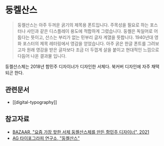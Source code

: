 # 둥켈산스

> 둥켈산스는 아주 두꺼운 굵기의 제목용 폰트입니다. 주목성을 필요로 하는 포스터나 사인과 같은 디스플레이 용도에 적합하게 그렸습니다. 둥켈은 독일어로 어둡다는 뜻이고, 산스는 부리가 없는 민부리 글자 계열을 뜻합니다. 1940년대 영화 포스터의 제목 레터링에서 영감을 얻었습니다. 아주 굵은 한글 폰트를 그려보고자 원래 영감을 받은 글자보다 조금 더 두껍게 살을 붙이고 현대적인 느낌으로 다듬어 나온 결과물 입니다.

둥켈산스체는 2018년 함민주 디자이너가 디자인한 서체다. 북커버 디자인에 자주 채택되곤 한다.

## 관련문서

- [[digital-typography]]

## 참고자료

- [BAZAAR, "요즘 가장 핫한 서체 둥켈산스체를 만든 함민주 디자이너", 2021](https://www.harpersbazaar.co.kr/article/59284)
- [AG 타이포그라피 연구소, "둥켈산스"](https://agfont.com/fonts/dunkel-sans)
